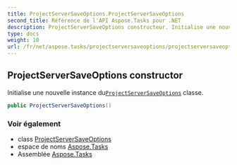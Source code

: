 ```yaml
---
title: ProjectServerSaveOptions.ProjectServerSaveOptions
second_title: Référence de l'API Aspose.Tasks pour .NET
description: ProjectServerSaveOptions constructeur. Initialise une nouvelle instance duProjectServerSaveOptions classe.
type: docs
weight: 10
url: /fr/net/aspose.tasks/projectserversaveoptions/projectserversaveoptions/
---
```

## ProjectServerSaveOptions constructor

Initialise une nouvelle instance du[`ProjectServerSaveOptions`](../) classe.

```csharp
public ProjectServerSaveOptions()
```

### Voir également

* class [ProjectServerSaveOptions](../)
* espace de noms [Aspose.Tasks](../../projectserversaveoptions/)
* Assemblée [Aspose.Tasks](../../../)


